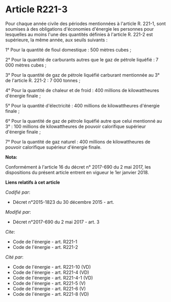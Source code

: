 # Article R221-3

Pour chaque année civile des périodes mentionnées à l'article R. 221-1, sont soumises à des obligations d'économies d'énergie
les personnes pour lesquelles au moins l'une des quantités définies à l'article R. 221-2 est supérieure, la même année, aux
seuils suivants :

1° Pour la quantité de fioul domestique : 500 mètres cubes ;

2° Pour la quantité de carburants autres que le gaz de pétrole liquéfié : 7 000 mètres cubes ;

3° Pour la quantité de gaz de pétrole liquéfié carburant mentionnée au 3° de l'article R. 221-2 : 7 000 tonnes ;

4° Pour la quantité de chaleur et de froid : 400 millions de kilowattheures d'énergie finale ;

5° Pour la quantité d'électricité : 400 millions de kilowattheures d'énergie finale ;

6° Pour la quantité de gaz de pétrole liquéfié autre que celui mentionné au 3° : 100 millions de kilowattheures de pouvoir
calorifique supérieur d'énergie finale ;

7° Pour la quantité de gaz naturel : 400 millions de kilowattheures de pouvoir calorifique supérieur d'énergie finale.

**Nota:**

Conformément à l'article 16 du décret n° 2017-690 du 2 mai 2017, les dispositions du présent article entrent en vigueur le
1er janvier 2018.

**Liens relatifs à cet article**

_Codifié par_:

  - Décret n°2015-1823 du 30 décembre 2015 - art.

_Modifié par_:

  - Décret n°2017-690 du 2 mai 2017 - art. 3

_Cite_:

  - Code de l'énergie - art. R221-1
  - Code de l'énergie - art. R221-2

_Cité par_:

  - Code de l'énergie - art. R221-10 (VD)
  - Code de l'énergie - art. R221-4 (VD)
  - Code de l'énergie - art. R221-4-1 (VD)
  - Code de l'énergie - art. R221-5 (V)
  - Code de l'énergie - art. R221-6 (V)
  - Code de l'énergie - art. R221-8 (VD)
